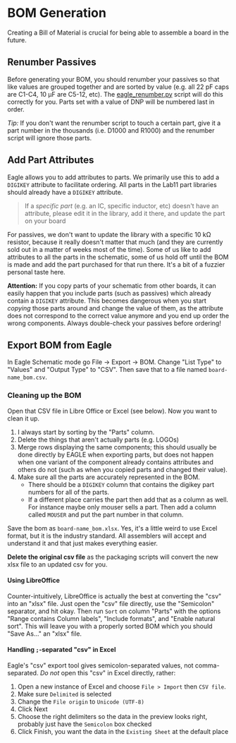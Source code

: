 BOM Generation
==============

Creating a Bill of Material is crucial for being able to assemble a board in
the future.

## Renumber Passives

Before generating your BOM, you should renumber your passives so that
like values are grouped together and are sorted by value (e.g. all
22 pF caps are C1-C4, 10 µF are C5-12, etc). The
[eagle_renumber.py](../scripts/eagle_renumber.py) script will do this
correctly for you. Parts set with a value of DNP will be numbered last in
order.

_Tip:_ If you don't want the renumber script to touch a certain part, give
it a part number in the thousands (i.e. D1000 and R1000) and the renumber
script will ignore those parts.


## Add Part Attributes

Eagle allows you to add attributes to parts. We primarily use this to
add a `DIGIKEY` attribute to facilitate ordering. All parts in the Lab11
part libraries should already have a `DIGIKEY` attribute.

> If a _specific part_ (e.g. an IC, specific inductor, etc) doesn't have
> an attribute, please edit it in the library, add it there, and update
> the part on your board

For passives, we don't want to update the library with a specific 10 kΩ
resistor, because it really doesn't matter that much (and they are currently sold out in a matter of weeks most of the time). Some of us like to add attributes to all the parts in the schematic, some of us hold off
until the BOM is made and add the part purchased for that run there. It's
a bit of a fuzzier personal taste here.

**Attention:** If you copy parts of your schematic from other boards, it can easily happen that you include parts (such as passives) which already contain a `DIGIKEY` attribute. This becomes dangerous when you start *copying* those parts around and change the value of them, as the attribute does not correspond to the correct value anymore and you end up order the wrong components. Always double-check your passives before ordering!


## Export BOM from Eagle

In Eagle Schematic mode go File → Export → BOM. Change "List Type" to
"Values" and "Output Type" to "CSV". Then save that to a file named
`board-name_bom.csv`.

### Cleaning up the BOM

Open that CSV file in Libre Office or Excel (see below). Now you want to clean it up.

  1. I always start by sorting by the "Parts" column.
  2. Delete the things that aren't actually parts (e.g. LOGOs)
  3. Merge rows displaying the same components; this should usually be done directly by EAGLE when exporting parts, but does not happen when one variant of the component already contains attributes and others do not (such as when you copied parts and changed their value).
  4. Make sure all the parts are accurately represented in the BOM.
     - There should be a `DIGIKEY` column that contains the digikey part numbers
       for all of the parts.
     - If a different place carries the part then add that as a column as well.
       For instance maybe only mouser sells a part. Then add a column called
       `MOUSER` and put the part number in that column.

Save the bom as `board-name_bom.xlsx`. Yes, it's a little weird to use
Excel format, but it is the industry standard. All assemblers will accept
and understand it and that just makes everything easier.

**Delete the original csv file** as the packaging scripts will convert the
new xlsx file to an updated csv for you.

#### Using LibreOffice

Counter-intuitively, LibreOffice is actually the best at converting the "csv"
into an "xlsx" file. Just open the "csv" file directly, use the "Semicolon"
separator, and hit okay. Then run `Sort` on column "Parts" with the options
"Range contains Column labels", "Include formats", and "Enable natural sort".
This will leave you with a properly sorted BOM which you should "Save As..." an
"xlsx" file.


#### Handling `;`-separated "csv" in Excel

Eagle's "csv" export tool gives semicolon-separated values, not comma-separated.
*Do not* open this "csv" in Excel directly, rather:

  1. Open a new instance of Excel and choose `File > Import` then `CSV file`.
  2. Make sure `Delimited` is selected
  3. Change the `File origin` to `Unicode (UTF-8)`
  4. Click Next
  5. Choose the right delimiters so the data in the preview looks right,
     probably just have the `Semicolon` box checked
  6. Click Finish, you want the data in the `Existing Sheet` at the default place
